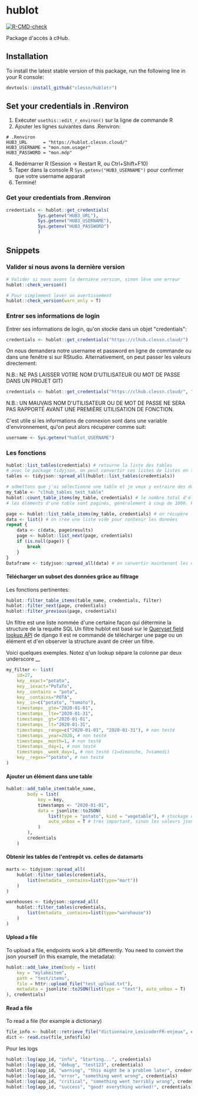 # hublot
<!-- badges: start -->
[![R-CMD-check](https://github.com/clessn/hublotr/actions/workflows/R-CMD-check.yaml/badge.svg)](https://github.com/clessn/hublotr/actions/workflows/R-CMD-check.yaml)
<!-- badges: end -->

Package d'accès à clHub.

## Installation

To install the latest stable version of this package, run the following line in your R console:

```R
devtools::install_github("clessn/hublotr")
```

## Set your credentials in .Renviron

1. Exécuter `usethis::edit_r_environ()` sur la ligne de commande R
2. Ajouter les lignes suivantes dans .Renviron:
```
# .Renviron
HUB3_URL      = "https://hublot.clessn.cloud/"
HUB3_USERNAME = "mon.nom.usager"
HUB3_PASSWORD = "mon.mdp"
```
4. Redémarrer R (Session -> Restart R, ou Ctrl+Shift+F10)
5. Taper dans la console R `Sys.getenv("HUB3_USERNAME")` pour confirmer que votre username apparait
7. Terminé!

### Get your credentials from .Renviron

```R
credentials <- hublot::get_credentials(
            Sys.getenv("HUB3_URL"), 
            Sys.getenv("HUB3_USERNAME"), 
            Sys.getenv("HUB3_PASSWORD")
            )
```

## Snippets

### Valider si nous avons la dernière version

```R
# Valider si nous avons la dernière version, sinon lève une erreur
hublot::check_version()

# Pour simplement lever un avertissement
hublot::check_version(warn_only = T)
```

### Entrer ses informations de login

Entrer ses informations de login, qu'on stocke dans un objet "credentials":

```R
credentials <- hublot::get_credentials("https://clhub.clessn.cloud/")
```
On nous demandera notre username et password en ligne de commande ou dans une fenêtre si sur RStudio. Alternativement, on peut passer les valeurs directement:

N.B.: NE PAS LAISSER VOTRE NOM D'UTILISATEUR OU MOT DE PASSE DANS UN PROJET GIT)

```R
credentials <- hublot::get_credentials("https://clhub.clessn.cloud/", "admin", "motdepasse")
```
N.B.: UN MAUVAIS NOM D'UTILISATEUR OU DE MOT DE PASSE NE SERA PAS RAPPORTÉ AVANT UNE PREMIÈRE UTILISATION DE FONCTION.

C'est utile si les informations de connexion sont dans une variable d'environnement, qu'on peut alors récupérer comme suit: 
```R
username <- Sys.getenv("hublot_USERNAME")
```

### Les fonctions

```R
hublot::list_tables(credentials) # retourne la liste des tables
# avec le package tidyjson, on peut convertir ces listes de listes en tibble
tables <- tidyjson::spread_all(hublot::list_tables(credentials))

# admettons que j'ai sélectionné une table et je veux y extraire des données
my_table <- "clhub_tables_test_table"
hublot::count_table_items(my_table, credentials) # le nombre total d'éléments dans la table
# les éléments d'une table sont paginés, généralement à coup de 1000. Pour récupérer tous les éléments, on doit demander les données suivantes. On commence par une page, puis on demande une autre, jusqu'à ce que la page soit NULL

page <- hublot::list_table_items(my_table, credentials) # on récupère la première page et les informations pour les apges suivantes
data <- list() # on crée une liste vide pour contenir les données
repeat {
    data <- c(data, page$results)
    page <- hublot::list_next(page, credentials)
    if (is.null(page)) {
        break
    }
}
Dataframe <- tidyjson::spread_all(data) # on convertir maintenant les données en tibble
```

#### Télécharger un subset des données grâce au filtrage

Les fonctions pertinentes:

```R
hublot::filter_table_items(table_name, credentials, filter)
hublot::filter_next(page, credentials)
hublot::filter_previous(page, credentials)
```

Un filtre est une liste nommée d'une certaine façon qui détermine la structure de la requête SQL
Un filtre hublot est basé sur le [Queryset field lookup API](https://docs.djangoproject.com/en/4.0/ref/models/querysets/#field-lookups-1) de django
Il est re commandé de télécharger une page ou un élément et d'en observer la structure avant de créer un filtre.

Voici quelques exemples. Notez q'un lookup sépare la colonne par deux underscore __
```R
my_filter <- list(
    id=27,
    key__exact="potato",
    key__iexact="PoTaTo",
    key__contains = "pota",
    key__contains="POTA",
    key__in=c("potato", "tomato"),
    timestamps__gte="2020-01-01",
    timestamps__lte="2020-01-31",
    timestamps__gt="2020-01-01",
    timestamps__lt="2020-01-31",
    timestamps__range=c("2020-01-01", "2020-01-31"), # non testé
    timestamps__year=2020, # non testé
    timestamps__month=1, # non testé
    timestamps__day=1, # non testé
    timestamps__week_day=1, # non testé (1=dimanche, 7=samedi)
    key__regex="^potato", # non testé
)
```

#### Ajouter un élément dans une table

```R
hublot::add_table_item(table_name,
        body = list(
            key = key,
            timestamps <- "2020-01-01",
            data = jsonlite::toJSON(
                list(type = "potato", kind = "vegetable"), # stockage de json par des listes (nommées pour dict, non nommées pour arrays)
                auto_unbox = T # très important, sinon les valeurs json seront stockées comme liste d'un objet (ie. {"type": ["potato"], "kind": ["vegetable"]})
            )
        ),
        credentials
    )
```

#### Obtenir les tables de l'entrepôt vs. celles de datamarts

```R
marts <- tidyjson::spread_all(
    hublot::filter_tables(credentials,
        list(metadata__contains=list(type="mart"))
    )
)

warehouses <- tidyjson::spread_all(
    hublot::filter_tables(credentials,
        list(metadata__contains=list(type="warehouse"))
    )
)
```

#### Upload a file

To upload a file, endpoints work a bit differently. You need to convert the json yourself (in this example, the metadata):

```R
hublot::add_lake_item(body = list(
    key = "mylakeitem",
    path = "test/items",
    file = httr::upload_file("test_upload.txt"),
    metadata = jsonlite::toJSON(list(type = "text"), auto_unbox = T)
), credentials)
```

#### Read a file

To read a file (for example a dictionary)

```R
file_info <- hublot::retrieve_file("dictionnaire_LexicoderFR-enjeux", credentials)
dict <- read.csv(file_info$file)
```

Pour les logs

```R
hublot::log(app_id, "info", "Starting...", credentials)
hublot::log(app_id, "debug", "test123", credentials)
hublot::log(app_id, "warning", "this might be a problem later", credentials)
hublot::log(app_id, "error", "something went wrong", credentials)
hublot::log(app_id, "critical", "something went terribly wrong", credentials)
hublot::log(app_id, "success", "good! everything worked!", credentials)
```
